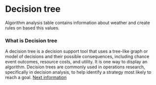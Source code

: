 <h1>Decision tree </h1>
Algorithm analysis table contains information about weather and create rules on based this values.

<h3> What is Decision tree </h3>
A decision tree is a decision support tool that uses a tree-like graph or model of decisions and their possible consequences, including chance event outcomes, resource costs, and utility. It is one way to display an algorithm.
Decision trees are commonly used in operations research, specifically in decision analysis, to help identify a strategy most likely to reach a goal.
<a href url="https://en.wikipedia.org/wiki/Decision_tree"> Next information </a>
